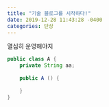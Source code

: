 ```yaml
---
title: "기술 블로그를 시작하다!"
date: 2019-12-28 11:43:28 -0400
categories: 단상
---
```


열심히 운영해야지


```java
public class A {
    private String aa;
    
    public A () {
        
    }
}
```



